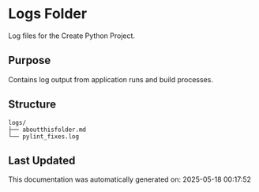 <!-- filepath: /home/michaelnewham/bin/python_projects/create_python_project/logs/aboutthisfolder.md -->
# Logs Folder

Log files for the Create Python Project.

## Purpose

Contains log output from application runs and build processes.

## Structure

```
logs/
├── aboutthisfolder.md
└── pylint_fixes.log
```

## Last Updated

This documentation was automatically generated on: 2025-05-18 00:17:52

